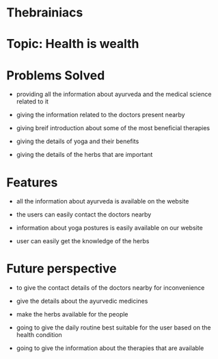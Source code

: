 # Thebrainiacs

# Topic: Health is wealth

# Problems Solved

- providing all the information about ayurveda and the medical science related to it

- giving the information related to the doctors present nearby

- giving breif introduction about some of the most beneficial therapies

- giving the details of yoga and their benefits

- giving the details of the herbs that are important

# Features

- all the information about ayurveda is available on the website

- the users can easily contact the doctors nearby

- information about yoga postures is easily available on our website

- user can easily get the knowledge of the herbs

# Future perspective

- to give the contact details of the doctors nearby for inconvenience

- give the details about the ayurvedic medicines

- make the herbs available for the people

- going to give the daily routine best suitable for the user based on the health condition

- going to give the information about the therapies that are available
